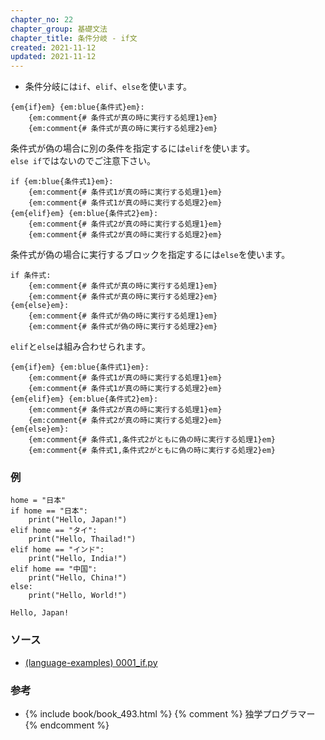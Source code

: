 ```yaml
---
chapter_no: 22
chapter_group: 基礎文法
chapter_title: 条件分岐 - if文
created: 2021-11-12
updated: 2021-11-12
---
```

- 条件分岐には`if`、`elif`、`else`を使います。

```syntax:if文
{em{if}em} {em:blue{条件式}em}:
    {em:comment{# 条件式が真の時に実行する処理1}em}
    {em:comment{# 条件式が真の時に実行する処理2}em}
```

条件式が偽の場合に別の条件を指定するには`elif`を使います。  
`else if`ではないのでご注意下さい。
```syntax:if-elif文
if {em:blue{条件式1}em}:
    {em:comment{# 条件式1が真の時に実行する処理1}em}
    {em:comment{# 条件式1が真の時に実行する処理2}em}
{em{elif}em} {em:blue{条件式2}em}:
    {em:comment{# 条件式2が真の時に実行する処理1}em}
    {em:comment{# 条件式2が真の時に実行する処理2}em}
```

条件式が偽の場合に実行するブロックを指定するには`else`を使います。
```syntax:if-else文
if 条件式:
    {em:comment{# 条件式が真の時に実行する処理1}em}
    {em:comment{# 条件式が真の時に実行する処理2}em}
{em{else}em}:
    {em:comment{# 条件式が偽の時に実行する処理1}em}
    {em:comment{# 条件式が偽の時に実行する処理2}em}
```

`elif`と`else`は組み合わせられます。
```syntax:if-elif-else文
{em{if}em} {em:blue{条件式1}em}:
    {em:comment{# 条件式1が真の時に実行する処理1}em}
    {em:comment{# 条件式1が真の時に実行する処理2}em}
{em{elif}em} {em:blue{条件式2}em}:
    {em:comment{# 条件式2が真の時に実行する処理1}em}
    {em:comment{# 条件式2が真の時に実行する処理2}em}
{em{else}em}:
    {em:comment{# 条件式1,条件式2がともに偽の時に実行する処理1}em}
    {em:comment{# 条件式1,条件式2がともに偽の時に実行する処理2}em}
```

### 例
```
home = "日本"
if home == "日本":
    print("Hello, Japan!")
elif home == "タイ":
    print("Hello, Thailad!")
elif home == "インド":
    print("Hello, India!")
elif home == "中国":
    print("Hello, China!")
else:
    print("Hello, World!")
```
```output:出力結果
Hello, Japan!
```

### ソース
- [(language-examples) 0001_if.py](https://github.com/fumokmm/language-examples/blob/main/Python/0001_if.py)

### 参考
- {% include book/book_493.html %} {% comment %} 独学プログラマー {% endcomment %}
